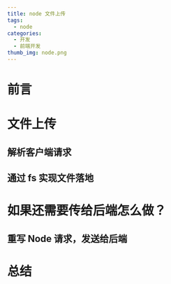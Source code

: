```yaml
---
title: node 文件上传
tags:
  - node
categories:
  - 开发
  - 前端开发
thumb_img: node.png
---
```


# 前言

# 文件上传

## 解析客户端请求

## 通过 fs 实现文件落地

# 如果还需要传给后端怎么做？

## 重写 Node 请求，发送给后端

# 总结